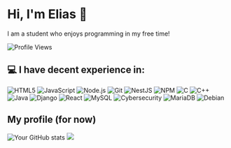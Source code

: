# Hi, I'm Elias 👋
I am a student who enjoys programming in my free time!

![Profile Views](https://komarev.com/ghpvc/?username=aloualou56)

## 💻 I have decent experience in:

![HTML5](https://img.shields.io/badge/-HTML5-E34F26?style=flat-square&logo=html5&logoColor=white)
![JavaScript](https://img.shields.io/badge/-JavaScript-f7df1c?style=flat-square&logo=javascript&logoColor=black)
![Node.js](https://img.shields.io/badge/-Node.js-43853d?style=flat-square&logo=Node.js&logoColor=white)
![Git](https://img.shields.io/badge/-Git-F05032?style=flat-square&logo=git&logoColor=white)
![NestJS](https://img.shields.io/badge/-NestJS-ea2845?style=flat-square&logo=nestjs&logoColor=white)
![NPM](https://img.shields.io/badge/-NPM-CB3837?style=flat-square&logo=npm&logoColor=white)
![C](https://img.shields.io/badge/-C-00599C?style=flat-square&logo=c&logoColor=white)
![C++](https://img.shields.io/badge/-C++-00599C?style=flat-square&logo=c%2B%2B&logoColor=white)
![Java](https://img.shields.io/badge/-Java-007396?style=flat-square&logo=java&logoColor=white)
![Django](https://img.shields.io/badge/-Django-092E20?style=flat-square&logo=django&logoColor=white)
![React](https://img.shields.io/badge/-React-61DAFB?style=flat-square&logo=react&logoColor=black)
![MySQL](https://img.shields.io/badge/-MySQL-4479A1?style=flat-square&logo=mysql&logoColor=white)
![Cybersecurity](https://img.shields.io/badge/-Cybersecurity-8A2BE2?style=flat-square&logo=hack-the-box&logoColor=white)
![MariaDB](https://img.shields.io/badge/-MariaDB-003545?style=flat-square&logo=mariadb&logoColor=white)
![Debian](https://img.shields.io/badge/-Debian-A81D33?style=flat-square&logo=debian&logoColor=white)


## My profile (for now)
![Your GitHub stats](https://github-readme-stats.vercel.app/api?username=aloualou56&hide_border=true&show_icons=true&bg_color=151515&title_color=fb4362&icon_color=fb4362&text_bold=false&text_color=9e9e9e) 
![](https://github-readme-stats.vercel.app/api/top-langs/?username=aloualou56&include_all_commits=false&count_private=true&&size_weight=0&count_weight=1&layout=donut&bg_color=151515&title_color=fb4362&icon_color=fb4362&text_bold=false&text_color=9e9e9e&hide_border=true)


<!---
aloualou56/aloualou56 is a ✨ special ✨ repository because its `README.md` (this file) appears on your GitHub profile.
You can click the Preview link to take a look at your changes.
--->

